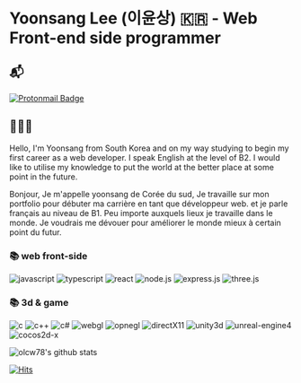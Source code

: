 # Yoonsang Lee (이윤상) 🇰🇷 - Web Front-end side programmer

## 📬

[![Protonmail Badge](https://img.shields.io/badge/protonmail-8B89CC?style=flat-square&logo=Protonmail&logoColor=white&link=mailto:highp0912@protonmail.ch)](mailto:highp0912@protonmail.ch)

## 🧙🏻‍♀

Hello, I'm Yoonsang from South Korea and on my way studying to begin my first career as a web developer. I speak English at the level of B2. I would like to utilise my knowledge to put the world at the better place at some point in the future.

Bonjour, Je m'appelle yoonsang de Corée du sud, Je travaille sur mon portfolio pour débuter ma carrière en tant que développeur web. et je parle français au niveau de B1. 
Peu importe auxquels lieux je travaille dans le monde.
Je voudrais me dévouer pour améliorer le monde mieux à certain point du futur.

### 📚 web front-side

![javascript](https://img.shields.io/badge/_-F7DF1E?logo=javascript&logoColor=black) ![typescript](https://img.shields.io/badge/_-3178C6?logo=typescript&logoColor=white)
![react](https://img.shields.io/badge/react-61DAFB?logo=react&logoColor=black) ![node.js](https://img.shields.io/badge/node.js-339933?logo=node.js&logoColor=white) ![express.js](https://img.shields.io/badge/express.js-000000?logo=express&logoColor=white) ![three.js](https://img.shields.io/badge/three.js-000000?logo=three.js&logoColor=white)

### 📚 3d & game

![c](https://img.shields.io/badge/C-A8B9CC) ![c++](https://img.shields.io/badge/C++-00599C) ![c#](https://img.shields.io/badge/csharp-239120)
![webgl](https://img.shields.io/badge/webGL-990000?&logo=webgl&logoColor=white) ![opnegl](https://img.shields.io/badge/openGL-5586A4?&logo=opengl&logoColor=white) ![directX11](https://img.shields.io/badge/directX11-00599C) ![unity3d](https://img.shields.io/badge/unity3d-000000?logo=unity&logoColor=white) ![unreal-engine4](https://img.shields.io/badge/Unreal_Engine4-313131) ![cocos2d-x](https://img.shields.io/badge/cocos2dx-313131?logo=cocos)

![olcw78's github stats](https://github-readme-stats.vercel.app/api?username=olcw78&show_icons=true)

[![Hits](https://hits.seeyoufarm.com/api/count/incr/badge.svg?url=https%3A%2F%2Fgithub.com%2Folcw78%2Fhit-counter&count_bg=%23FF00E7&title_bg=%2300B5D5&icon=verizon.svg&icon_color=%23000000&title=Hits&edge_flat=false)](https://hits.seeyoufarm.com)
